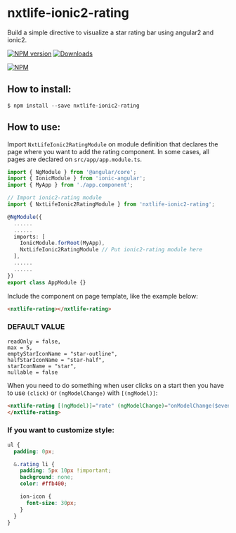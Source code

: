 nxtlife-ionic2-rating
======================

Build a simple directive to visualize a star rating bar using angular2 and ionic2.

[![NPM version][npm-image]][npm-url] [![Downloads][downloads-image]][downloads-url]

[![NPM][nodei-image]][nodei-url]

## How to install:

```
$ npm install --save nxtlife-ionic2-rating
```

## How to use:

Import `NxtLifeIonic2RatingModule` on module definition that declares the page where you want to add the rating component.
In some cases, all pages are declared on `src/app/app.module.ts`.

```typescript
import { NgModule } from '@angular/core';
import { IonicModule } from 'ionic-angular';
import { MyApp } from './app.component';

// Import ionic2-rating module
import { NxtLifeIonic2RatingModule } from 'nxtlife-ionic2-rating';

@NgModule({
  ......
  ......
  imports: [
    IonicModule.forRoot(MyApp),
    NxtLifeIonic2RatingModule // Put ionic2-rating module here
  ],
  ......
  ......
})
export class AppModule {}
```

Include the component on page template, like the example below:
```HTML
<nxtlife-rating></nxtlife-rating>
```

### DEFAULT VALUE
```
readOnly = false,
max = 5,
emptyStarIconName = "star-outline",
halfStarIconName = "star-half",
starIconName = "star",
nullable = false
```
When you need to do something when user clicks on a start then you have to use `(click)` or `(ngModelChange)` with 
`[(ngModel)]`:

```HTML
<nxtlife-rating [(ngModel)]="rate" (ngModelChange)="onModelChange($event)">
</nxtlife-rating>
```

### If you want to customize style:

```CSS
ul {
  padding: 0px;

  &.rating li {
    padding: 5px 10px !important;
    background: none;
    color: #ffb400;

    ion-icon {
      font-size: 30px;
    }
  }
}
```

[npm-url]: https://www.npmjs.com/package/nxtlife-ionic2-rating
[npm-image]: https://img.shields.io/npm/v/nxtlife-ionic2-rating.svg
[downloads-image]: https://img.shields.io/npm/dm/nxtlife-ionic2-rating.svg
[downloads-url]: http://badge.fury.io/js/nxtlife-ionic2-rating
[nodei-image]: https://nodei.co/npm/nxtlife-ionic2-rating.png?downloads=true&downloadRank=true&stars=true
[nodei-url]: https://www.npmjs.com/package/nxtlife-ionic2-rating